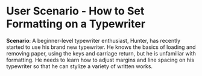 # User Scenario - How to Set Formatting on a Typewriter

**Scenario**: A beginner-level typewriter enthusiast, Hunter, has recently started to use his brand new typewriter. He knows the basics of loading and removing paper, using the keys and carriage return, but he is unfamiliar with formatting. He needs to learn how to adjust margins and line spacing on his typewriter so that he can stylize a variety of written works.
